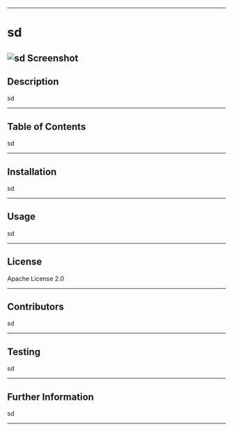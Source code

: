 
  ---
  # sd
  ![sd Screenshot](sd?raw=true "sd")
  ---

  ## Description
  sd

  ---

  ## Table of Contents
  sd

  ---

  ## Installation
  sd

  ---

  ## Usage
  sd

  ---

  ## License
  Apache License 2.0

  ---

  ## Contributors
  sd

  ---

  ## Testing
  sd

  ---

  ## Further Information
  sd

  ---

